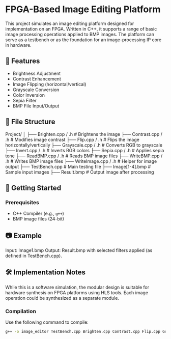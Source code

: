 # FPGA-Based Image Editing Platform

This project simulates an image editing platform designed for implementation on an FPGA. Written in C++, it supports a range of basic image processing operations applied to BMP images. The platform can serve as a testbench or as the foundation for an image-processing IP core in hardware.

## 🧰 Features

- Brightness Adjustment
- Contrast Enhancement
- Image Flipping (horizontal/vertical)
- Grayscale Conversion
- Color Inversion
- Sepia Filter
- BMP File Input/Output

## 📁 File Structure

Project/
│
├── Brighten.cpp / .h # Brightens the image
├── Contrast.cpp / .h # Modifies image contrast
├── Flip.cpp / .h # Flips the image horizontally/vertically
├── Grayscale.cpp / .h # Converts RGB to grayscale
├── Invert.cpp / .h # Inverts RGB colors
├── Sepia.cpp / .h # Applies sepia tone
├── ReadBMP.cpp / .h # Reads BMP image files
├── WriteBMP.cpp / .h # Writes BMP image files
├── WriteImage.cpp / .h # Helper for image output
├── TestBench.cpp # Main testing file
├── Image[1-4].bmp # Sample input images
├── Result.bmp # Output image after processing


## 🚀 Getting Started

### Prerequisites

- C++ Compiler (e.g., `g++`)
- BMP image files (24-bit)

## 📷 Example
Input: Image1.bmp
Output: Result.bmp with selected filters applied (as defined in TestBench.cpp).

## 🛠️ Implementation Notes
While this is a software simulation, the modular design is suitable for hardware synthesis on FPGA platforms using HLS tools. Each image operation could be synthesized as a separate module.

### Compilation

Use the following command to compile:

```bash
g++ -o image_editor TestBench.cpp Brighten.cpp Contrast.cpp Flip.cpp Grayscale.cpp Invert.cpp Sepia.cpp ReadBMP.cpp WriteBMP.cpp WriteImage.cpp
